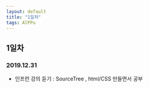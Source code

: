 ```yaml
---
layout: default
title: "1일차"
tags: AlPPu
---
```


## 1일차

### 2019.12.31

- 인프런 강의 듣기 : SourceTree , html/CSS 만들면서 공부


